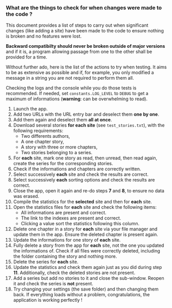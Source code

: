 ### What are the things to check for when changes were made to the code ?

This document provides a list of steps to carry out when significant changes (like adding a site) have been made to the code to ensure nothing is broken and no features were lost.

**Backward compatibilty should never be broken outside of major versions** and if it is, a program allowing passage from one to the other shall be provided for a time.

Without further ado, here is the list of the actions to try when testing. It aims to be as extensive as possible and if, for example, you only modified a message in a string you are not required to perform them all.

Checking the logs and the console while you do those tests is recommended. If needed, set `constants.LOG_LEVEL` to `DEBUG` to get a maximum of informations (**warning**: can be overwhelming to read).

1. Launch the app.
2. Add two URLs with the URL entry bar and deselect them **one by one**.
3. Add them again and deselect them **all at once**.
4. Download several stories **for each site** (see `test_stories.txt`), with the following requirements:
    - Two differents authors,
    - A one chapter story,
    - A story with three or more chapters,
    - Two stories belonging to a series.
5. For **each** site, mark one story as read, then unread, then read again, create the series for the corresponding stories.
6. Check if the informations and chapters are correctly written.
7. Select successively **each** site and check the results are correct.
8. Select successively **each** sorting options and check the results are correct.
9. Close the app, open it again and re-do steps **7** and **8**, to ensure no data was erased.
10. Compile the statistics for the **selected** site and then for **each** site.
11. Open the statistics files for **each** site and check the following items:
    - All informations are present and correct.
    - The link to the indexes are present and correct.
    - Clicking a value sort the statistics following this column.
12. Delete one chapter in a story for **each** site via your file manager and update them in the app. Ensure the deleted chapter is present again. 
13. Update the informations for one story of **each** site.
14. Fully delete a story from the app for **each** site, not the one you updated the informations of. Check if all files were correctly deleted, including the folder containing the story and nothing more.
15. Delete the series for **each** site.
16. Update the statistics and check them again just as you did during step **11**. Additionally, check the deleted stories are not present.
17. Add a series but add no stories to it and close the sub-window. Reopen it and check the series is **not** present.
18. Try changing your settings (the save folder) and then changing them back. If everything loads without a problem, congratulations, the application is working perfectly !